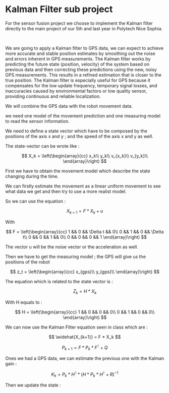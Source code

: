 # Kalman Filter sub project

For the sensor fusion project we choose to implement the Kalman filter directly to the main project of our 5th and last year in Polytech Nice Sophia.

<br />

We are going to apply a Kalman filter to GPS data, we can expect to achieve more accurate and stable position estimates by smoothing out the noise and errors inherent in GPS measurements. The Kalman filter works by predicting the future state (position, velocity) of the system based on previous data and then correcting these predictions using the new, noisy GPS measurements. This results in a refined estimation that is closer to the true position. The Kalman filter is especially useful for GPS because it compensates for the low update frequency, temporary signal losses, and inaccuracies caused by environmental factors or low quality sensor, providing continuous and reliable localization.

We will combine the GPS data with the robot movement data.

we need one model of the movement prediction and one measuring model to read the sensor information.

We need to define a state vector which have to be composed by the positions of the axis x and y ; and the speed of the axis x and y as well.

The state-vector can be wrote like :

$$
X_k =
\left(\begin{array}{cc} 
 x_k\\
y_k\\
v_{x_k}\\
v_{y_k}\\
\end{array}\right)
$$ 

First we have to obtain the movement model which describe the state changing during the time.

We can firstly estimate the movement as a linear uniform movement to see what data we get and then try to use a more realist model.

So we can use the equation : 

$$
X_{k+1} = F * X_k + u
$$

With 

$$
F = 
\left(\begin{array}{cc} 
 1 && 0 && \Delta t && 0\\
0 && 1 && 0 && \Delta t\\
0 && 0 && 1 && 0\\
0 && 0 && 0 && 1
\end{array}\right)
$$

The vector u will be the noise vector or the acceleration as well.

Then we have to get the measuring model ; the GPS will give us the positions of the robot

$$
z_t =
\left(\begin{array}{cc} 
 x_{gps}\\
y_{gps}\\
\end{array}\right)
$$ 

The equation which is related to the state vector is : 

$$
Z_k = H * X_k
$$

With H equals to : 

$$
H =
\left(\begin{array}{cc} 
 1 && 0 && 0 && 0\\
0 && 1 && 0 && 0\\
\end{array}\right)
$$

We can now use the Kalman Filter equation seen in class which are : 

$$
\widehat{X_{k+1}} = F * X_k
$$

$$
P_{k+1} = F * P_k * F^\intercal + Q
$$

Ones we had a GPS data, we can estimate the previous one with the Kalman gain : 

$$
K_k = P_k * H^\intercal * (H * P_k * H^\intercal + R)^{-1}
$$

Then we update the state :

